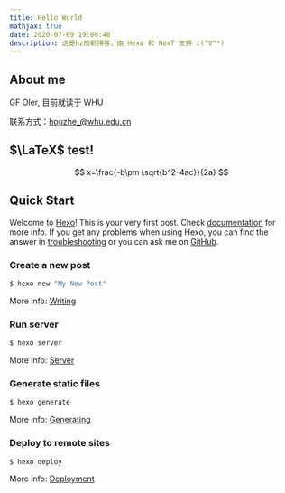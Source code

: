 ```yaml
---
title: Hello World
mathjax: true
date: 2020-07-09 19:09:48
description: 这是hz的新博客，由 Hexo 和 NexT 支持 ♪(^∇^*)
---
```


<!--more-->

## About me

GF OIer, 目前就读于 WHU

联系方式：houzhe_@whu.edu.cn

## $\LaTeX$ test!

$$
x=\frac{-b\pm \sqrt{b^2-4ac}}{2a}
$$

## Quick Start

Welcome to [Hexo](https://hexo.io/)! This is your very first post. Check [documentation](https://hexo.io/docs/) for more info. If you get any problems when using Hexo, you can find the answer in [troubleshooting](https://hexo.io/docs/troubleshooting.html) or you can ask me on [GitHub](https://github.com/hexojs/hexo/issues).

### Create a new post

``` bash
$ hexo new "My New Post"
```

More info: [Writing](https://hexo.io/docs/writing.html)

### Run server

``` bash
$ hexo server
```

More info: [Server](https://hexo.io/docs/server.html)

### Generate static files

``` bash
$ hexo generate
```

More info: [Generating](https://hexo.io/docs/generating.html)

### Deploy to remote sites

``` bash
$ hexo deploy
```

More info: [Deployment](https://hexo.io/docs/one-command-deployment.html)
